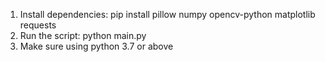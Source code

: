 1. Install dependencies:
   pip install pillow numpy opencv-python matplotlib requests
2. Run the script:
   python main.py
3. Make sure using python 3.7 or above
